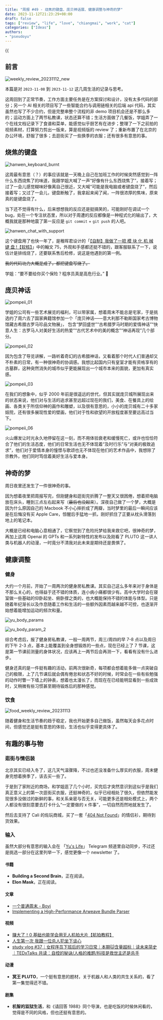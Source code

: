```yaml
---
title: "周报 #49 - 烧焦的键盘、庞贝神话展、健康调整与神奇的梦"
date: 2023-11-12T21:23:29+08:00
draft: false
tags: ["review", "life", "love", "chiangmai", "work", "cat"]
categories: ["Ideas"]
authors:
- "pseudoyu"
---
```


{{<audio src="audios/tenderness.mp3" caption="《温柔 - 五月天》" >}}

## 前言

![weekly_review_20231112_new](https://image.pseudoyu.com/images/weekly_review_20231112_new.png)

本篇是对 `2023-11-08` 到 `2023-11-12` 这几周生活的记录与思考。

这周回到了正常节奏，工作方面主要任务是在方案探讨和设计，没有太多代码的部分；另一个 AI 相关的项目写了一些智能合约与调用链相关的后端 api 代码，其实虽然也写了不少合约，但是完整串整个流程的非 demo 项目机会还是不那么多的；运动方面上了两节私教课，状态还算不错；生活方面做了几餐饭，学姐弄了一个在线文档记录下了食谱和菜单，能感觉似乎厨艺有在进步；整理了一下之前拍的视频素材，打算努力剪出一版来，算是视频版的 review 了；重新布置了在北京的办公环境，舒服了很多；去逛街买了一些换季的衣服；还有很多有意思的事。

## 烧焦的键盘

![hanwen_keyboard_burnt](https://image.pseudoyu.com/images/hanwen_keyboard_burnt.jpg)

这周最有意思（？）的事应该就是一天晚上自己在加班工作的时候突然感觉到一阵什么东西烧焦了的味道，我跟学姐大喊了一声“好像有什么东西烧焦了”，接着写；过了一会儿感觉糊味好像离自己很近，又大喊“可能是我电脑或者键盘烧了”，然后接着写；又过了一会儿，键盘断触了，我拿起来闻了闻，一阵很浓厚的焦味，原来真的是键盘烧了。

当下还不觉得有什么，后来想想我的反应还是挺搞笑的，可能刚好在调试一个 bug，处在一个专注状态里，所以对于周遭的反应都像是一种程式化的输出了，大概我就是那种地震了第一反应是 `git commit` + `git push` 的人吧。

![hanwen_chat_with_support](https://image.pseudoyu.com/images/hanwen_chat_with_support.jpg)

这个键盘用了也快一年了，是稚晖君设计的「[【自制】我做了一把 模 块 化 机 械 键 盘 !【软核】](https://www.bilibili.com/video/BV19V4y1J7Hx/)」中的翰文 75，外观和手感都还挺不错的，跟客服联系了一下，说估计是排线烧了，还要联系售后检修，说这是他遇到的第一例。

~~我的代码功力大概是成了，都把键盘写烧了。~~

学姐：“要不要给你买个保险？程序员真是高危行业。” 🤣

## 庞贝神话

![pompeii_01](https://image.pseudoyu.com/images/pompeii_01.jpg)

学姐的公司有一些艺术展览的福利，可以带家属，想着周末不能总是宅家，于是挑选约了周六去了国家典籍馆参加一个「庞贝神话——意大利那不勒斯国家考古博物馆藏古希腊古罗马珍品文物展」，
包含“梦回盛世”“古希腊罗马时期的爱情神话”“快意人生：古罗马人对美好生活的热爱”“古代艺术中的美的概念”“神话再现”几个部分。

![pompeii_02](https://image.pseudoyu.com/images/pompeii_02.jpg)

因为包含了导览讲解，一路听着奇幻的古希腊神话，又看着那个时代人们普通却又不朴素的日常，有一种很神奇的协调感。我想比起国内只有皇室才能有资格享有的古墓群，这种突然消失的城市似乎更能展现出一个城市本来的面貌，更加有真实感。

![pompeii_03](https://image.pseudoyu.com/images/pompeii_03.jpg)

在我们的想象中，似乎 2000 年前是很遥远的世代，但其实就庞贝城所展现出来的状态来说，他们对与生活的追求甚至远超过现在的我们，美食、在餐具上的绘画、各类关于所信仰神的画作和雕塑，以及很有意思的，小小的庞贝城有二十多家妓院，还有很多展现性爱的壁画，他们对于性和欲望的开放程度甚至要远高过当下。

![pompeii_06](https://image.pseudoyu.com/images/pompeii_06.jpg)

火山爆发让时光永久地停留在这一刻，而不用体验衰老和缓慢死亡，或许也恰恰符合了他们的生活态度，他们的日常生活也无不体现着“及时行乐”与“对美的极致追求”，他们对于爱情本身的憧憬与歌颂也无不体现在他们的艺术作品中，我想除了宗教外，他们同时笃信着美好生活与爱本身。

## 神奇的梦

周日夜里还发生了一件很神奇的事。

因为想着夜里把周报写完，但刚健身和逛街完折腾了一整天又很困倦，想着把电脑放在床头，睡到三点左右起来写（~~最后也没起来~~）。深夜自己做了一个梦，大概是因为什么原因自己的 Macbook 不小心摔折成了两瓣，当时梦里的最后一瞬间应该是在后悔没有买 Apple Care，惊醒后手猛地一抓，刚好抓住了正要从枕头滑落到地上的笔记本。

大概是已经和电脑心意相通了，它察觉到了危险托梦给我来救它吧，很神奇的梦，再加上这周 Openai 的 GPTs 和一系列新特性的发布以及刚看了 PLUTO 这一讲人类与机器人的动漫，一时竟分不清我对此未来是期待还是畏惧了。

## 健康调整

### 健身

大约一个月前，开始了一周两次的健身房私教课。其实自己这么多年来对于身体是不那么关心的，也得益于还不错的体质，连小病小痛都很少有。高中大学时会在寝室做一些基础的仰卧起坐、俯卧撑之类的，也大概能保持不错的体能与体型。只是随着年纪渐长以及作息随着工作和生活的一些额外因素而越来越不可控，也逐渐开始想着能增加运动的频次和量。

![yu_body_params](https://image.pseudoyu.com/images/yu_body_params.png)

![yu_body_param_2](https://image.pseudoyu.com/images/yu_body_param_2.png)

综合考虑后，报了健身房私教课，一般一周两节，周三/周四的早 7-8 点以及周日的下午 2-3 点，基本上能覆盖到全身想锻炼的一些点，现在已经上了 7 节课，这是第一节课前测量的身体状况，应该再上一两节后会再测一下，看看有没有什么进步。

健身还真的是一件挺有趣的活动，前两次很新奇，每项都会想着能多做一点突破自己的极限，上了几节课后就会偶有倦怠和状态不好的时候，时常会在一些有些勉强的动作时瞥一下墙上的钟表，想着也太漫长了，而现在在已经能明显看到一些成效时，又稍微有些习惯甚至期待锻炼后的那种感觉。

### 饮食

![food_weekly_review_20231113](https://image.pseudoyu.com/images/food_weekly_review_20231113.png)

随着健身和生活节奏的趋于稳定，我也开始更多自己做饭，虽然每天会多花点时间，但感觉还是挺有意思的体验，生活也似乎变得更具体了。

## 有趣的事与物

### 逛街与情侣装

北京其实已经入冬了，这几天气温骤降，不过也还没准备什么厚实的衣服，周末健身完想着换季了，该去买一些了。

于是到了家附近的商场，和学姐逛了几个小时，买完后才突然意识到这似乎是我们真正意义上的第一次逛街买衣服，还挺神奇的，似乎已经相处了很久，但依然能发现很多没做过的新鲜的事，和关系亲密与否无关，可能更多还是相处模式上，两个人都没有很刻意要去打卡什么“一定要做的 x 件事”，一切自然而然地就发生了。

然后去支持了 Cali 的佐玩商城，买了一套「[404 Not Found](https://shop.zolplay.cn/products/404-not-found-hoodie-y23)」的情侣衫，期待到货效果。

### 输入

虽然大部分有意思的输入会在 「[Yu's Life](https://t.me/pseudoyulife)」 Telegram 频道里自动同步，不过还是挑选一部分在这里列举一下，感觉更像一个 newsletter 了。

#### 书籍

- **Building a Second Brain**，正在阅读。
- **Elon Mask**，正在阅读。

#### 文章

- [一个普通周末 - Boyi](https://www.boyilu.com/a-normal-weekend)
- [Implementing a High-Performance Arweave Bundle Parser](https://docs.rss3.io/docs/implementing-a-high-performance-arweave-bundle-parser)

#### 视频

- [赚大了！0 基础也能学会用无人机拍大片【航拍教程】](https://www.bilibili.com/video/BV1GC4y1U7qU)
- [人生第一次 我跟一位杀人犯坐下谈心](https://www.bilibili.com/video/BV12B4y1R7Fs)
- [study vlog #37｜女程序员下班后的学习日常｜本期🐱含量超标｜读未来简史 ｜TEDxTalks 共读：自控的秘诀/人格的难题/科技是救世主还是杀手](https://www.bilibili.com/video/BV1jC4y1E77p)

#### 动漫

- **冥王 PLUTO**，一个挺有意思的题材，关于机器人和人类的共生关系的，看了第一集觉得还不错。

#### 剧集

- **机智的监狱生活**，和《请回答 1988》同个导演，也是吃饭的时候休闲看的，觉得是不同的风格，但也还挺有意思的。

